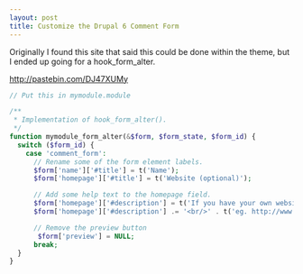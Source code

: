 ```yaml
---
layout: post
title: Customize the Drupal 6 Comment Form
---
```


Originally I found this site that said this could be done within the theme, but
I ended up going for a hook_form_alter.

<!--more-->

http://pastebin.com/DJ47XUMy

```php
// Put this in mymodule.module

/**
 * Implementation of hook_form_alter().
 */
function mymodule_form_alter(&$form, $form_state, $form_id) {
  switch ($form_id) {
    case 'comment_form':
      // Rename some of the form element labels.
      $form['name']['#title'] = t('Name');
      $form['homepage']['#title'] = t('Website (optional)');

      // Add some help text to the homepage field.
      $form['homepage']['#description'] = t('If you have your own website, enter its address here and we will link to it for you. (please include http://).');
      $form['homepage']['#description'] .= '<br/>' . t('eg. http://www.mysite.com');

      // Remove the preview button
       $form['preview'] = NULL;
      break;
  }
}
```
